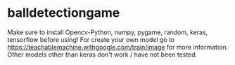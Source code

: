# balldetectiongame


Make sure to install Opencv-Python, numpy, pygame, random, keras, tensorflow before using!
For create your own model go to https://teachablemachine.withgoogle.com/train/image for more information. Other models other than keras don't work / have not been tested.
